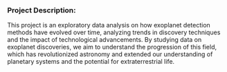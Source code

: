 ### Project Description:

This project is an exploratory data analysis on how exoplanet detection methods have evolved over time, analyzing trends in discovery techniques and the impact of technological advancements. By studying data on exoplanet discoveries, we aim to understand the progression of this field, which has revolutionized astronomy and extended our understanding of planetary systems and the potential for extraterrestrial life.